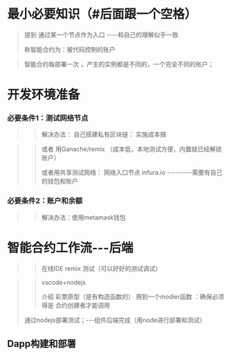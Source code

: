# 最小必要知识（#后面跟一个空格）

>  提到 通过某一个节点作为入口 ----和自己的理解似乎一致
>
> 
>
> 称智能合约为：被代码控制的账户

> 智能合约每部署一次 ，产生的实例都是不同的，一个完全不同的账户；

# 开发环境准备

### 必要条件1：测试网络节点

> > 解决办法： 自己搭建私有区块链： 实施成本搞

> >  或者 用Ganache/remix （成本低，本地测试方便，内置就已经解锁账户）
> >
> > 或者用共享测试网络： 网络入口节点 infura.io ---------需要有自己的钱包和账户

### 必要条件2：账户和余额

> > 解决办法：使用metamask钱包
> >
> > 

# 智能合约工作流---后端

> > 在线IDE remix 测试（可以好好的测试调试）

> > vscode+nodejs
> >
> > 介绍 彩票原型（是有构造函数的）  用到一个modier函数 ：确保必须得是 合约创建者才能调用
>
> 通过nodejs部署测试；---组件后端完成（用node进行部署和测试）

## Dapp构建和部署



